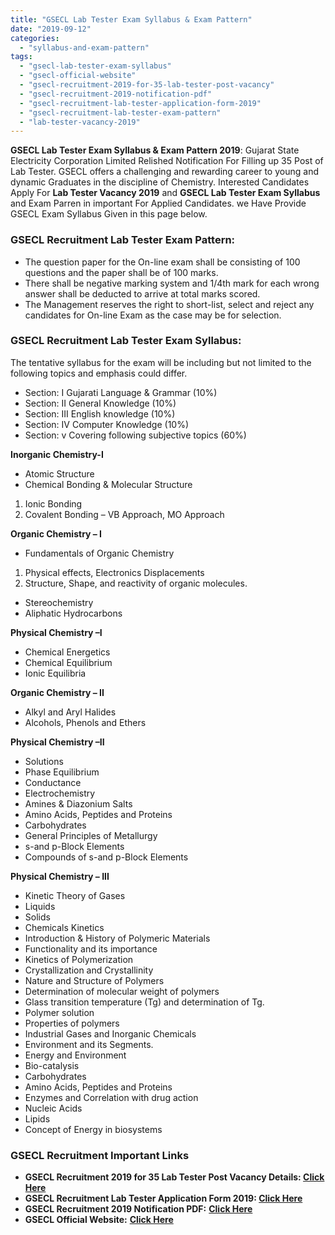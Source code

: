 ```yaml
---
title: "GSECL Lab Tester Exam Syllabus & Exam Pattern"
date: "2019-09-12"
categories: 
  - "syllabus-and-exam-pattern"
tags: 
  - "gsecl-lab-tester-exam-syllabus"
  - "gsecl-official-website"
  - "gsecl-recruitment-2019-for-35-lab-tester-post-vacancy"
  - "gsecl-recruitment-2019-notification-pdf"
  - "gsecl-recruitment-lab-tester-application-form-2019"
  - "gsecl-recruitment-lab-tester-exam-pattern"
  - "lab-tester-vacancy-2019"
---
```


**GSECL Lab Tester Exam Syllabus & Exam Pattern 2019**: Gujarat State Electricity Corporation Limited Relished Notification For Filling up 35 Post of Lab Tester. GSECL offers a challenging and rewarding career to young and dynamic Graduates in the discipline of Chemistry. Interested Candidates Apply For **Lab Tester Vacancy 2019** and **G****SECL Lab Tester Exam Sylla****bus** and Exam Parren in important For Applied Candidates. we Have Provide GSECL Exam Syllabus Given in this page below.

### GSECL Recruitment Lab Tester Exam Pattern:

- The question paper for the On-line exam shall be consisting of 100 questions and the paper shall be of 100 marks.
- There shall be negative marking system and 1/4th mark for each wrong answer shall be deducted to arrive at total marks scored.
- The Management reserves the right to short-list, select and reject any candidates for On-line Exam as the case may be for selection.

### GSECL Recruitment Lab Tester Exam Syllabus:

The tentative syllabus for the exam will be including but not limited to the following topics and emphasis could differ.

- Section: I Gujarati Language & Grammar (10%)
- Section: II General Knowledge (10%)
- Section: III English knowledge (10%)
- Section: IV Computer Knowledge (10%)
- Section: v Covering following subjective topics (60%)

**Inorganic Chemistry-I**

- Atomic Structure
- Chemical Bonding & Molecular Structure

1. Ionic Bonding
2. Covalent Bonding – VB Approach, MO Approach

**Organic Chemistry – I**

- Fundamentals of Organic Chemistry

1. Physical effects, Electronics Displacements
2. Structure, Shape, and reactivity of organic molecules.

- Stereochemistry
- Aliphatic Hydrocarbons

**Physical Chemistry –I**

- Chemical Energetics
- Chemical Equilibrium
- Ionic Equilibria

**Organic Chemistry – II**

- Alkyl and Aryl Halides
- Alcohols, Phenols and Ethers

**Physical Chemistry –II**

- Solutions
- Phase Equilibrium
- Conductance
- Electrochemistry
- Amines & Diazonium Salts
- Amino Acids, Peptides and Proteins
- Carbohydrates
- General Principles of Metallurgy
- s-and p-Block Elements
- Compounds of s-and p-Block Elements

**Physical Chemistry – III**

- Kinetic Theory of Gases
- Liquids
- Solids
- Chemicals Kinetics
- Introduction & History of Polymeric Materials
- Functionality and its importance
- Kinetics of Polymerization
- Crystallization and Crystallinity
- Nature and Structure of Polymers
- Determination of molecular weight of polymers
- Glass transition temperature (Tg) and determination of Tg.
- Polymer solution
- Properties of polymers
- Industrial Gases and Inorganic Chemicals
- Environment and its Segments.
- Energy and Environment
- Bio-catalysis
- Carbohydrates
- Amino Acids, Peptides and Proteins
- Enzymes and Correlation with drug action
- Nucleic Acids
- Lipids
- Concept of Energy in biosystems

### GSECL Recruitment Important Links

- **GSECL Recruitment 2019 for 35 Lab Tester Post Vacancy Details: [Click Here](https://freegovtjobalert.in/gsecl-recruitment-2019-for-35-lab-tester-post-vacancy-gsecl-in/)**
- **GSECL Recruitment Lab Tester Application Form 2019: [Click Here](https://gsecl3.onlineregistrationform.org/GSECL/)**
- **GSECL Recruitment 2019 Notification PDF:** **[Click Here](https://freegovtjobalert.in/wp-content/uploads/2019/09/GSECL-Recruitment-Lab-Tester-Vacancy-Notification.pdf)**
- **GSECL Official Website:** **[Click Here](http://www.gsecl.in)**
